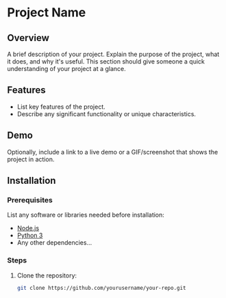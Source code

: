 # Project Name

## Overview
A brief description of your project. Explain the purpose of the project, what it does, and why it's useful. This section should give someone a quick understanding of your project at a glance.

## Features
- List key features of the project.
- Describe any significant functionality or unique characteristics.

## Demo
Optionally, include a link to a live demo or a GIF/screenshot that shows the project in action.

## Installation

### Prerequisites
List any software or libraries needed before installation:
- [Node.js](https://nodejs.org/)
- [Python 3](https://www.python.org/)
- Any other dependencies...

### Steps
1. Clone the repository:
   ```bash
   git clone https://github.com/yourusername/your-repo.git
